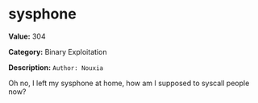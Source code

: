 # sysphone

**Value:** 304

**Category:** Binary Exploitation

**Description:**
`Author: Nouxia`

Oh no, I left my sysphone at home, how am I supposed to syscall people now?

